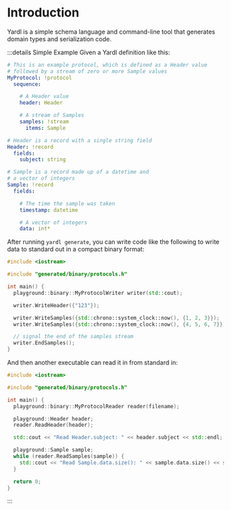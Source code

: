 # Introduction

Yardl is a simple schema language and command-line tool that generates domain
types and serialization code.

:::details Simple Example
Given a Yardl definition like this:

```yaml
# This is an example protocol, which is defined as a Header value
# followed by a stream of zero or more Sample values
MyProtocol: !protocol
  sequence:

    # A Header value
    header: Header

    # A stream of Samples
    samples: !stream
      items: Sample

# Header is a record with a single string field
Header: !record
  fields:
    subject: string

# Sample is a record made up of a datetime and
# a vector of integers
Sample: !record
  fields:

    # The time the sample was taken
    timestamp: datetime

    # A vector of integers
    data: int*
```

After running `yardl generate`, you can write code like the following to write
data to standard out in a compact binary format:

```cpp
#include <iostream>

#include "generated/binary/protocols.h"

int main() {
  playground::binary::MyProtocolWriter writer(std::cout);

  writer.WriteHeader({"123"});

  writer.WriteSamples({std::chrono::system_clock::now(), {1, 2, 3}});
  writer.WriteSamples({std::chrono::system_clock::now(), {4, 5, 6, 7}});

  // signal the end of the samples stream
  writer.EndSamples();
}
```

And then another executable can read it in from standard in:

```cpp
#include <iostream>

#include "generated/binary/protocols.h"

int main() {
  playground::binary::MyProtocolReader reader(filename);

  playground::Header header;
  reader.ReadHeader(header);

  std::cout << "Read Header.subject: " << header.subject << std::endl;

  playground::Sample sample;
  while (reader.ReadSamples(sample)) {
    std::cout << "Read Sample.data.size(): " << sample.data.size() << std::endl;
  }

  return 0;
}
```
:::

<!--@include: ../parts/intro-core.md-->

